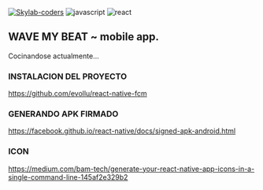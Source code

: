 [![Skylab-coders](https://mtzfactory.github.io/logos/png/skylab-coders.png)](http://www.skylabcoders.com/)
![javascript](https://mtzfactory.github.io/logos/png-2/javascript.png)
![react](https://mtzfactory.github.io/logos/png-2/react.png)

## WAVE MY BEAT ~ mobile app.

Cocinandose actualmente...

### INSTALACION DEL PROYECTO

https://github.com/evollu/react-native-fcm

### GENERANDO APK FIRMADO

https://facebook.github.io/react-native/docs/signed-apk-android.html

### ICON

https://medium.com/bam-tech/generate-your-react-native-app-icons-in-a-single-command-line-145af2e329b2

